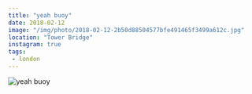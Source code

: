 ```yaml
---
title: "yeah buoy"
date: 2018-02-12
image: "/img/photo/2018-02-12-2b50d88504577bfe491465f3499a612c.jpg"
location: "Tower Bridge"
instagram: true
tags:
 - london
---
```


![yeah buoy](/img/photo/2018-02-12-2b50d88504577bfe491465f3499a612c.jpg)
